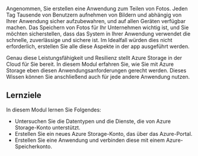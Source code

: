 Angenommen, Sie erstellen eine Anwendung zum Teilen von Fotos. Jeden Tag Tausende von Benutzern aufnehmen von Bildern und abhängig von Ihrer Anwendung sicher aufzubewahren, und auf allen Geräten verfügbar machen. Das Speichern von Fotos für Ihr Unternehmen wichtig ist, und Sie möchten sicherstellen, dass das System in Ihrer Anwendung verwendet die schnelle, zuverlässige und sichere ist. Im Idealfall würden dies nicht erforderlich, erstellen Sie alle diese Aspekte in der app ausgeführt werden.

Genau diese Leistungsfähigkeit und Resilienz stellt Azure Storage in der Cloud für Sie bereit. In diesem Modul erfahren Sie, wie Sie mit Azure Storage eben diesen Anwendungsanforderungen gerecht werden. Dieses Wissen können Sie anschließend auch für jede andere Anwendung nutzen.

## <a name="learning-objectives"></a>Lernziele

In diesem Modul lernen Sie Folgendes:

- Untersuchen Sie die Datentypen und die Dienste, die von Azure Storage-Konto unterstützt.
- Erstellen Sie ein neues Azure Storage-Konto, das über das Azure-Portal.
- Erstellen Sie eine Anwendung und verbinden diese mit einem Azure-Speicherkonto.
